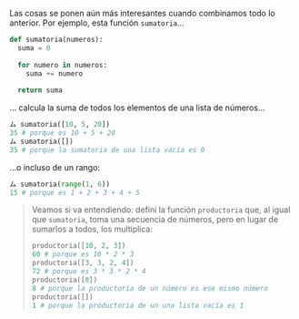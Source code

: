 Las cosas se ponen aún más interesantes cuando combinamos todo lo anterior. Por ejemplo, esta función `sumatoria`...

```python
def sumatoria(numeros):
  suma = 0
  
  for numero in numeros: 
    suma += numero
    
  return suma
```

... calcula la suma de todos los elementos de una lista de números...

```python
ム sumatoria([10, 5, 20])
35 # porque es 10 + 5 + 20
ム sumatoria([])
35 # porque la sumatoria de una lista vacía es 0

```

...o incluso de un rango: 

```python
ム sumatoria(range(1, 6))
15 # porque es 1 + 2 + 3 + 4 + 5
```

> Veamos si va entendiendo: definí la función `productoria` que, al igual que `sumatoria`, toma una secuencia de números, pero en lugar de sumarlos a todos, los multiplica: 
> 
> ```python
> productoria([10, 2, 3])
> 60 # porque es 10 * 2 * 3
> productoria([3, 3, 2, 4])
> 72 # porque es 3 * 3 * 2 * 4
> productoria([8])
> 8 # porque la productoria de un número es ese mismo número
> productoria([])
> 1 # porque la productoria de un una lista vacía es 1
```




